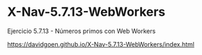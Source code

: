 # X-Nav-5.7.13-WebWorkers
Ejercicio 5.7.13 - Números primos con Web Workers

https://davidgoen.github.io/X-Nav-5.7.13-WebWorkers/index.html
